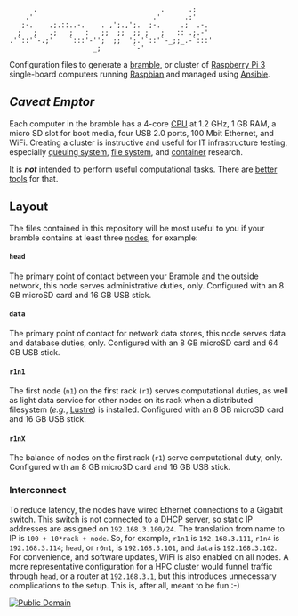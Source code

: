 ```
      .                               .      .;
    .'                              .'      .;'
   ;-.    .;.::..-.    . ,';.,';.  ;-.     .;  .-.
  ;   ;   .;   ;   :   ;;  ;;  ;; ;   ;   :: .;.-'
.'`::'`-.;'    `:::'-'';  ;;  ';.'`::'`-_;;_.-`:::'
                     _;        `-'
```

Configuration files to generate a [bramble][brm], or
cluster of [Raspberry Pi 3][rpi] single-board computers
running [Raspbian][rsp] and managed using [Ansible][ans].

## *Caveat Emptor*

Each computer in the bramble has a 4-core [CPU][cpu] at
1.2 GHz, 1 GB RAM, a micro SD slot for boot media, four
USB 2.0 ports, 100 Mbit Ethernet, and WiFi. Creating a
cluster is instructive and useful for IT infrastructure
testing, especially [queuing system][slr], [file system][zfs],
and [container][sin] research.

It is ***not*** intended to perform useful computational tasks.
There are [better][mms] [tools][hpc] for that.

## Layout

The files contained in this repository will be most useful to you
if your bramble contains at least three [nodes][nod], for example:

####  `head`
The primary point of contact between your Bramble and the outside
network, this node serves administrative duties, only. Configured
with an 8 GB microSD card and 16 GB USB stick.

#### `data`
The primary point of contact for network data stores, this node
serves data and database duties, only. Configured with an 8 GB
microSD card and 64 GB USB stick.

#### `r1n1`
The first node (`n1`) on the first rack (`r1`) serves computational
duties, as well as light data service for other nodes on its rack
when a distributed filesystem (*e.g.*, [Lustre][lst]) is installed.
Configured with an 8 GB microSD card and 16 GB USB stick.

#### `r1nX`
The balance of nodes on the first rack (`r1`) serve computational duty,
only. Configured with an 8 GB microSD card and 16 GB USB stick.

### Interconnect
To reduce latency, the nodes have wired Ethernet connections to a Gigabit
switch. This switch is not connected to a DHCP server, so static IP
addresses are assigned on `192.168.3.100/24`. The translation from name
to IP is `100 + 10*rack + node`. So, for example, `r1n1` is `192.168.3.111`,
`r1n4` is `192.168.3.114`; `head`, or `r0n1`, is `192.168.3.101`, and
`data` is `192.168.3.102`. For convenience, and software updates, WiFi
is also enabled on all nodes. A more representative configuration for
a HPC cluster would funnel traffic through `head`, or a router at
`192.168.3.1`, but this introduces unnecessary complications to the setup.
This is, after all, meant to be fun :-)

[![Public Domain](https://i.creativecommons.org/p/mark/1.0/80x15.png)][cc0]

[ans]: https://www.ansible.com/
[brm]: https://www.jeffgeerling.com/blog/2015/how-build-your-own-raspberry-pi-cluster-bramble
[cc0]: https://creativecommons.org/publicdomain/zero/1.0/
[cpu]: https://www.raspberrypi.org/documentation/hardware/raspberrypi/bcm2837/README.md
[hpc]: https://github.com/usnistgov/hiperc
[lst]: http://lustre.org/
[mms]: https://github.com/mesoscale/mmsp
[nod]: https://www.cise.ufl.edu/research/ParallelPatterns/glossary.htm#glossary:node
[rpi]: https://www.raspberrypi.org/products/raspberry-pi-3-model-b/
[rsp]: https://raspbian.org/
[sin]: http://singularity.lbl.gov/
[slr]: https://slurm.schedmd.com/
[zfs]: http://zfsonlinux.org/

